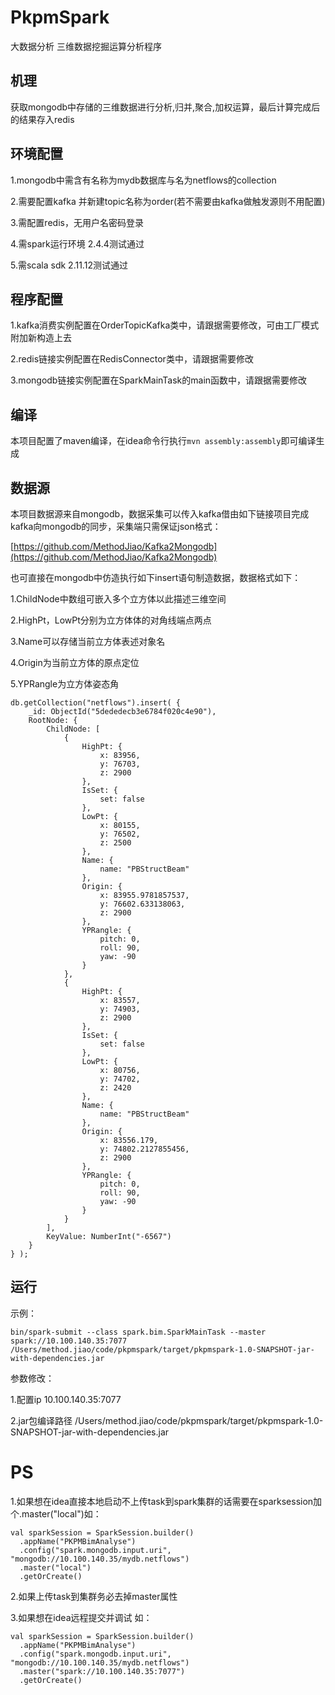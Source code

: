# PkpmSpark
大数据分析 三维数据挖掘运算分析程序
## 机理
获取mongodb中存储的三维数据进行分析,归并,聚合,加权运算，最后计算完成后的结果存入redis
## 环境配置
1.mongodb中需含有名称为mydb数据库与名为netflows的collection

2.需要配置kafka 并新建topic名称为order(若不需要由kafka做触发源则不用配置)

3.需配置redis，无用户名密码登录

4.需spark运行环境 2.4.4测试通过

5.需scala sdk 2.11.12测试通过
## 程序配置
1.kafka消费实例配置在OrderTopicKafka类中，请跟据需要修改，可由工厂模式附加新构造上去

2.redis链接实例配置在RedisConnector类中，请跟据需要修改

3.mongodb链接实例配置在SparkMainTask的main函数中，请跟据需要修改
## 编译
本项目配置了maven编译，在idea命令行执行`mvn assembly:assembly`即可编译生成
## 数据源
本项目数据源来自mongodb，数据采集可以传入kafka借由如下链接项目完成kafka向mongodb的同步，采集端只需保证json格式：

[https://github.com/MethodJiao/Kafka2Mongodb](https://github.com/MethodJiao/Kafka2Mongodb)


也可直接在mongodb中仿造执行如下insert语句制造数据，数据格式如下：

1.ChildNode中数组可嵌入多个立方体以此描述三维空间

2.HighPt，LowPt分别为立方体体的对角线端点两点

3.Name可以存储当前立方体表述对象名

4.Origin为当前立方体的原点定位

5.YPRangle为立方体姿态角
```
db.getCollection("netflows").insert( {
    _id: ObjectId("5dededecb3e6784f020c4e90"),
    RootNode: {
        ChildNode: [
            {
                HighPt: {
                    x: 83956,
                    y: 76703,
                    z: 2900
                },
                IsSet: {
                    set: false
                },
                LowPt: {
                    x: 80155,
                    y: 76502,
                    z: 2500
                },
                Name: {
                    name: "PBStructBeam"
                },
                Origin: {
                    x: 83955.9781857537,
                    y: 76602.633138063,
                    z: 2900
                },
                YPRangle: {
                    pitch: 0,
                    roll: 90,
                    yaw: -90
                }
            },
            {
                HighPt: {
                    x: 83557,
                    y: 74903,
                    z: 2900
                },
                IsSet: {
                    set: false
                },
                LowPt: {
                    x: 80756,
                    y: 74702,
                    z: 2420
                },
                Name: {
                    name: "PBStructBeam"
                },
                Origin: {
                    x: 83556.179,
                    y: 74802.2127855456,
                    z: 2900
                },
                YPRangle: {
                    pitch: 0,
                    roll: 90,
                    yaw: -90
                }
            }
        ],
        KeyValue: NumberInt("-6567")
    }
} );
```
## 运行
示例：
```
bin/spark-submit --class spark.bim.SparkMainTask --master spark://10.100.140.35:7077 /Users/method.jiao/code/pkpmspark/target/pkpmspark-1.0-SNAPSHOT-jar-with-dependencies.jar
```
参数修改：

1.配置ip 10.100.140.35:7077

2.jar包编译路径 /Users/method.jiao/code/pkpmspark/target/pkpmspark-1.0-SNAPSHOT-jar-with-dependencies.jar

# PS
1.如果想在idea直接本地启动不上传task到spark集群的话需要在sparksession加个.master("local")如：
```
val sparkSession = SparkSession.builder()
  .appName("PKPMBimAnalyse")
  .config("spark.mongodb.input.uri", "mongodb://10.100.140.35/mydb.netflows")
  .master("local")
  .getOrCreate()
```
2.如果上传task到集群务必去掉master属性

3.如果想在idea远程提交并调试 如：
```
val sparkSession = SparkSession.builder()
  .appName("PKPMBimAnalyse")
  .config("spark.mongodb.input.uri", "mongodb://10.100.140.35/mydb.netflows")
  .master("spark://10.100.140.35:7077")
  .getOrCreate()
```
